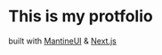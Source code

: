 # This is my protfolio

built with [MantineUI](https://mantine.dev/) & [Next.js](https://nextjs.org/)
